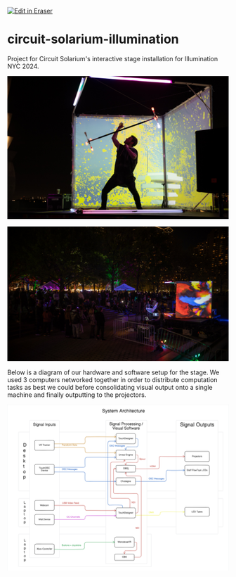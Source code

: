 <p><a target="_blank" href="https://app.eraser.io/workspace/k5siHvgRpmN836RMQbUQ" id="edit-in-eraser-github-link"><img alt="Edit in Eraser" src="https://firebasestorage.googleapis.com/v0/b/second-petal-295822.appspot.com/o/images%2Fgithub%2FOpen%20in%20Eraser.svg?alt=media&amp;token=968381c8-a7e7-472a-8ed6-4a6626da5501"></a></p>

# circuit-solarium-illumination
Project for Circuit Solarium's interactive stage installation for Illumination NYC 2024. 

![20.jpg](/.eraser/k5siHvgRpmN836RMQbUQ___tTtaXijJXwZgula4by2oOh994aM2___OgGJYF3OLo2SbCAVhfZ3b.jpg "20.jpg")

![14.jpg](/.eraser/k5siHvgRpmN836RMQbUQ___tTtaXijJXwZgula4by2oOh994aM2___eTwWxSWZTIunkmF3QiAS-.jpg "14.jpg")



Below is a diagram of our hardware and software setup for the stage. We used 3 computers networked together in order to distribute computation tasks as best we could before consolidating visual output onto a single machine and finally outputting to the projectors.

![Figure 1](/.eraser/k5siHvgRpmN836RMQbUQ___tTtaXijJXwZgula4by2oOh994aM2___---figure---AXEx8UxpRkA_nrda0dXkd---figure---_7b4C2V-_GObkPn3lqmtCg.png "Figure 1")





<!--- Eraser file: https://app.eraser.io/workspace/k5siHvgRpmN836RMQbUQ --->